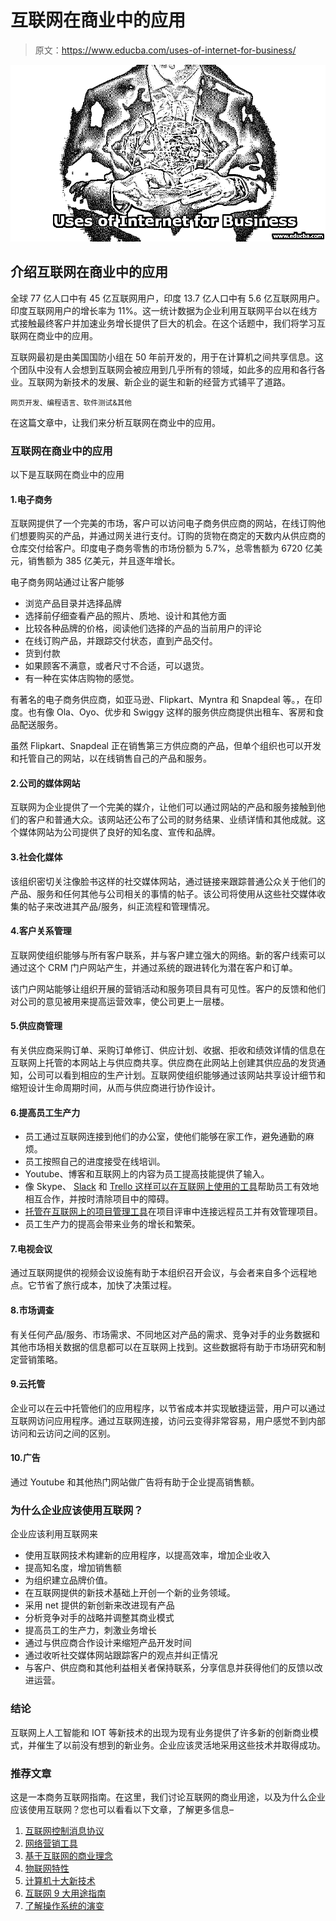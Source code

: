 # 互联网在商业中的应用

> 原文：<https://www.educba.com/uses-of-internet-for-business/>

![uses-of-internet-for-business](img/f9f5d38e7f663f60f38b16a1b3819cac.png)



## 介绍互联网在商业中的应用

全球 77 亿人口中有 45 亿互联网用户，印度 13.7 亿人口中有 5.6 亿互联网用户。印度互联网用户的增长率为 11%。这一统计数据为企业利用互联网平台以在线方式接触最终客户并加速业务增长提供了巨大的机会。在这个话题中，我们将学习互联网在商业中的应用。

互联网最初是由美国国防小组在 50 年前开发的，用于在计算机之间共享信息。这个团队中没有人会想到互联网会被应用到几乎所有的领域，如此多的应用和各行各业。互联网为新技术的发展、新企业的诞生和新的经营方式铺平了道路。

<small>网页开发、编程语言、软件测试&其他</small>

在这篇文章中，让我们来分析互联网在商业中的应用。

### 互联网在商业中的应用

以下是互联网在商业中的应用

#### 1.电子商务

互联网提供了一个完美的市场，客户可以访问电子商务供应商的网站，在线订购他们想要购买的产品，并通过网关进行支付。订购的货物在商定的天数内从供应商的仓库交付给客户。印度电子商务零售的市场份额为 5.7%，总零售额为 6720 亿美元，销售额为 385 亿美元，并且逐年增长。

电子商务网站通过让客户能够

*   浏览产品目录并选择品牌
*   选择前仔细查看产品的照片、质地、设计和其他方面
*   比较各种品牌的价格，阅读他们选择的产品的当前用户的评论
*   在线订购产品，并跟踪交付状态，直到产品交付。
*   货到付款
*   如果顾客不满意，或者尺寸不合适，可以退货。
*   有一种在实体店购物的感觉。

有著名的电子商务供应商，如亚马逊、Flipkart、Myntra 和 Snapdeal 等。，在印度。也有像 Ola、Oyo、优步和 Swiggy 这样的服务供应商提供出租车、客房和食品配送服务。

虽然 Flipkart、Snapdeal 正在销售第三方供应商的产品，但单个组织也可以开发和托管自己的网站，以在线销售自己的产品和服务。

#### 2.公司的媒体网站

互联网为企业提供了一个完美的媒介，让他们可以通过网站的产品和服务接触到他们的客户和普通大众。该网站还公布了公司的财务结果、业绩详情和其他成就。这个媒体网站为公司提供了良好的知名度、宣传和品牌。

#### 3.社会化媒体

该组织密切关注像脸书这样的社交媒体网站，通过链接来跟踪普通公众关于他们的产品、服务和任何其他与公司相关的事情的帖子。该公司将使用从这些社交媒体收集的帖子来改进其产品/服务，纠正流程和管理情况。

#### 4.客户关系管理

互联网使组织能够与所有客户联系，并与客户建立强大的网络。新的客户线索可以通过这个 CRM 门户网站产生，并通过系统的跟进转化为潜在客户和订单。

该门户网站能够让组织开展的营销活动和服务项目具有可见性。客户的反馈和他们对公司的意见被用来提高运营效率，使公司更上一层楼。

#### 5.供应商管理

有关供应商采购订单、采购订单修订、供应计划、收据、拒收和绩效详情的信息在互联网上托管的本网站上与供应商共享。供应商在此网站上创建其供应品的发货通知，公司可以看到相应的生产计划。互联网使组织能够通过该网站共享设计细节和缩短设计生命周期时间，从而与供应商进行协作设计。

#### 6.提高员工生产力

*   员工通过互联网连接到他们的办公室，使他们能够在家工作，避免通勤的麻烦。
*   员工按照自己的进度接受在线培训。
*   Youtube、博客和互联网上的内容为员工提高技能提供了输入。
*   像 Skype、 [Slack](https://www.educba.com/slack-alternatives/) 和 [Trello 这样可以在互联网上使用的工具](https://www.educba.com/trello-alternatives/)帮助员工有效地相互合作，并按时清除项目中的障碍。
*   [托管在互联网上的项目管理工具](https://www.educba.com/project-management-tools-and-techniques/)在项目评审中连接远程员工并有效管理项目。
*   员工生产力的提高会带来业务的增长和繁荣。

#### 7.电视会议

通过互联网提供的视频会议设施有助于本组织召开会议，与会者来自多个远程地点。它节省了旅行成本，加快了决策过程。

#### 8.市场调查

有关任何产品/服务、市场需求、不同地区对产品的需求、竞争对手的业务数据和其他市场相关数据的信息都可以在互联网上找到。这些数据将有助于市场研究和制定营销策略。

#### 9.云托管

企业可以在云中托管他们的应用程序，以节省成本并实现敏捷运营，用户可以通过互联网访问应用程序。通过互联网连接，访问云变得非常容易，用户感觉不到内部访问和云访问之间的区别。

#### 10.广告

通过 Youtube 和其他热门网站做广告将有助于企业提高销售额。

### 为什么企业应该使用互联网？

企业应该利用互联网来

*   使用互联网技术构建新的应用程序，以提高效率，增加企业收入
*   提高知名度，增加销售额
*   为组织建立品牌价值。
*   在互联网提供的新技术基础上开创一个新的业务领域。
*   采用 net 提供的新创新来改进现有产品
*   分析竞争对手的战略并调整其商业模式
*   提高员工的生产力，刺激业务增长
*   通过与供应商合作设计来缩短产品开发时间
*   通过收听社交媒体网站跟踪客户的观点并纠正情况
*   与客户、供应商和其他利益相关者保持联系，分享信息并获得他们的反馈以改进运营。

### 结论

互联网上人工智能和 IOT 等新技术的出现为现有业务提供了许多新的创新商业模式，并催生了以前没有想到的新业务。企业应该灵活地采用这些技术并取得成功。

### 推荐文章

这是一本商务互联网指南。在这里，我们讨论互联网的商业用途，以及为什么企业应该使用互联网？您也可以看看以下文章，了解更多信息–

1.  [互联网控制消息协议](https://www.educba.com/internet-control-message-protocol/)
2.  [网络营销工具](https://www.educba.com/internet-marketing-tool/)
3.  [基于互联网的商业理念](https://www.educba.com/internet-based-business-ideas/)
4.  [物联网特性](https://www.educba.com/iot-features/)
5.  [计算机十大新技术](https://www.educba.com/new-technologies-of-computer/)
6.  [互联网 9 大用途指南](https://www.educba.com/uses-of-internet/)
7.  [了解操作系统的演变](https://www.educba.com/evolution-of-operating-system/)





